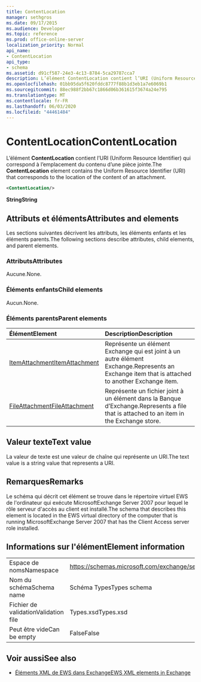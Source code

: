 ```yaml
---
title: ContentLocation
manager: sethgros
ms.date: 09/17/2015
ms.audience: Developer
ms.topic: reference
ms.prod: office-online-server
localization_priority: Normal
api_name:
- ContentLocation
api_type:
- schema
ms.assetid: d91cf587-24e3-4c13-8784-5ca29787cca7
description: L’élément ContentLocation contient l’URI (Uniform Resource Identifier) qui correspond à l’emplacement du contenu d’une pièce jointe.
ms.openlocfilehash: 01bb95da5f620fddc8777f88b1d3eb1a7e6069b1
ms.sourcegitcommit: 88ec988f2bb67c1866d06b361615f3674a24e795
ms.translationtype: MT
ms.contentlocale: fr-FR
ms.lasthandoff: 06/03/2020
ms.locfileid: "44461484"
---
```

# <a name="contentlocation"></a><span data-ttu-id="b2027-103">ContentLocation</span><span class="sxs-lookup"><span data-stu-id="b2027-103">ContentLocation</span></span>

<span data-ttu-id="b2027-104">L’élément **ContentLocation** contient l’URI (Uniform Resource Identifier) qui correspond à l’emplacement du contenu d’une pièce jointe.</span><span class="sxs-lookup"><span data-stu-id="b2027-104">The **ContentLocation** element contains the Uniform Resource Identifier (URI) that corresponds to the location of the content of an attachment.</span></span> 
  
```xml
<ContentLocation/>
```

 <span data-ttu-id="b2027-105">**String**</span><span class="sxs-lookup"><span data-stu-id="b2027-105">**String**</span></span>
## <a name="attributes-and-elements"></a><span data-ttu-id="b2027-106">Attributs et éléments</span><span class="sxs-lookup"><span data-stu-id="b2027-106">Attributes and elements</span></span>

<span data-ttu-id="b2027-107">Les sections suivantes décrivent les attributs, les éléments enfants et les éléments parents.</span><span class="sxs-lookup"><span data-stu-id="b2027-107">The following sections describe attributes, child elements, and parent elements.</span></span>
  
### <a name="attributes"></a><span data-ttu-id="b2027-108">Attributs</span><span class="sxs-lookup"><span data-stu-id="b2027-108">Attributes</span></span>

<span data-ttu-id="b2027-109">Aucune.</span><span class="sxs-lookup"><span data-stu-id="b2027-109">None.</span></span>
  
### <a name="child-elements"></a><span data-ttu-id="b2027-110">Éléments enfants</span><span class="sxs-lookup"><span data-stu-id="b2027-110">Child elements</span></span>

<span data-ttu-id="b2027-111">Aucun.</span><span class="sxs-lookup"><span data-stu-id="b2027-111">None.</span></span>
  
### <a name="parent-elements"></a><span data-ttu-id="b2027-112">Éléments parents</span><span class="sxs-lookup"><span data-stu-id="b2027-112">Parent elements</span></span>

|<span data-ttu-id="b2027-113">**Élément**</span><span class="sxs-lookup"><span data-stu-id="b2027-113">**Element**</span></span>|<span data-ttu-id="b2027-114">**Description**</span><span class="sxs-lookup"><span data-stu-id="b2027-114">**Description**</span></span>|
|:-----|:-----|
|[<span data-ttu-id="b2027-115">ItemAttachment</span><span class="sxs-lookup"><span data-stu-id="b2027-115">ItemAttachment</span></span>](itemattachment.md) <br/> |<span data-ttu-id="b2027-116">Représente un élément Exchange qui est joint à un autre élément Exchange.</span><span class="sxs-lookup"><span data-stu-id="b2027-116">Represents an Exchange item that is attached to another Exchange item.</span></span>  <br/> |
|[<span data-ttu-id="b2027-117">FileAttachment</span><span class="sxs-lookup"><span data-stu-id="b2027-117">FileAttachment</span></span>](fileattachment.md) <br/> |<span data-ttu-id="b2027-118">Représente un fichier joint à un élément dans la Banque d’Exchange.</span><span class="sxs-lookup"><span data-stu-id="b2027-118">Represents a file that is attached to an item in the Exchange store.</span></span>  <br/> |
   
## <a name="text-value"></a><span data-ttu-id="b2027-119">Valeur texte</span><span class="sxs-lookup"><span data-stu-id="b2027-119">Text value</span></span>

<span data-ttu-id="b2027-120">La valeur de texte est une valeur de chaîne qui représente un URI.</span><span class="sxs-lookup"><span data-stu-id="b2027-120">The text value is a string value that represents a URI.</span></span>
  
## <a name="remarks"></a><span data-ttu-id="b2027-121">Remarques</span><span class="sxs-lookup"><span data-stu-id="b2027-121">Remarks</span></span>

<span data-ttu-id="b2027-122">Le schéma qui décrit cet élément se trouve dans le répertoire virtuel EWS de l'ordinateur qui exécute MicrosoftExchange Server 2007 pour lequel le rôle serveur d'accès au client est installé.</span><span class="sxs-lookup"><span data-stu-id="b2027-122">The schema that describes this element is located in the EWS virtual directory of the computer that is running MicrosoftExchange Server 2007 that has the Client Access server role installed.</span></span>
  
## <a name="element-information"></a><span data-ttu-id="b2027-123">Informations sur l'élément</span><span class="sxs-lookup"><span data-stu-id="b2027-123">Element information</span></span>

|||
|:-----|:-----|
|<span data-ttu-id="b2027-124">Espace de noms</span><span class="sxs-lookup"><span data-stu-id="b2027-124">Namespace</span></span>  <br/> |https://schemas.microsoft.com/exchange/services/2006/types  <br/> |
|<span data-ttu-id="b2027-125">Nom du schéma</span><span class="sxs-lookup"><span data-stu-id="b2027-125">Schema name</span></span>  <br/> |<span data-ttu-id="b2027-126">Schéma Types</span><span class="sxs-lookup"><span data-stu-id="b2027-126">Types schema</span></span>  <br/> |
|<span data-ttu-id="b2027-127">Fichier de validation</span><span class="sxs-lookup"><span data-stu-id="b2027-127">Validation file</span></span>  <br/> |<span data-ttu-id="b2027-128">Types.xsd</span><span class="sxs-lookup"><span data-stu-id="b2027-128">Types.xsd</span></span>  <br/> |
|<span data-ttu-id="b2027-129">Peut être vide</span><span class="sxs-lookup"><span data-stu-id="b2027-129">Can be empty</span></span>  <br/> |<span data-ttu-id="b2027-130">False</span><span class="sxs-lookup"><span data-stu-id="b2027-130">False</span></span>  <br/> |
   
## <a name="see-also"></a><span data-ttu-id="b2027-131">Voir aussi</span><span class="sxs-lookup"><span data-stu-id="b2027-131">See also</span></span>



- [<span data-ttu-id="b2027-132">Éléments XML de EWS dans Exchange</span><span class="sxs-lookup"><span data-stu-id="b2027-132">EWS XML elements in Exchange</span></span>](ews-xml-elements-in-exchange.md)

